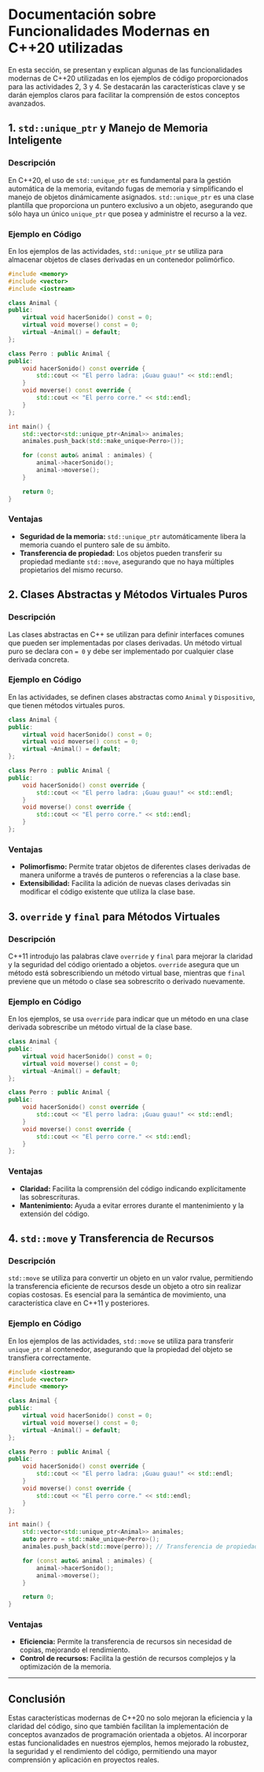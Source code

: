 
# Documentación sobre Funcionalidades Modernas en C++20 utilizadas

En esta sección, se presentan y explican algunas de las funcionalidades modernas de C++20 utilizadas en los ejemplos de código proporcionados para las actividades 2, 3 y 4. Se destacarán las características clave y se darán ejemplos claros para facilitar la comprensión de estos conceptos avanzados.

## 1. `std::unique_ptr` y Manejo de Memoria Inteligente

### Descripción

En C++20, el uso de `std::unique_ptr` es fundamental para la gestión automática de la memoria, evitando fugas de memoria y simplificando el manejo de objetos dinámicamente asignados. `std::unique_ptr` es una clase plantilla que proporciona un puntero exclusivo a un objeto, asegurando que sólo haya un único `unique_ptr` que posea y administre el recurso a la vez.

### Ejemplo en Código

En los ejemplos de las actividades, `std::unique_ptr` se utiliza para almacenar objetos de clases derivadas en un contenedor polimórfico.

```cpp
#include <memory>
#include <vector>
#include <iostream>

class Animal {
public:
    virtual void hacerSonido() const = 0;
    virtual void moverse() const = 0;
    virtual ~Animal() = default;
};

class Perro : public Animal {
public:
    void hacerSonido() const override {
        std::cout << "El perro ladra: ¡Guau guau!" << std::endl;
    }
    void moverse() const override {
        std::cout << "El perro corre." << std::endl;
    }
};

int main() {
    std::vector<std::unique_ptr<Animal>> animales;
    animales.push_back(std::make_unique<Perro>());

    for (const auto& animal : animales) {
        animal->hacerSonido();
        animal->moverse();
    }

    return 0;
}
```

### Ventajas

- **Seguridad de la memoria:** `std::unique_ptr` automáticamente libera la memoria cuando el puntero sale de su ámbito.
- **Transferencia de propiedad:** Los objetos pueden transferir su propiedad mediante `std::move`, asegurando que no haya múltiples propietarios del mismo recurso.

## 2. Clases Abstractas y Métodos Virtuales Puros

### Descripción

Las clases abstractas en C++ se utilizan para definir interfaces comunes que pueden ser implementadas por clases derivadas. Un método virtual puro se declara con `= 0` y debe ser implementado por cualquier clase derivada concreta.

### Ejemplo en Código

En las actividades, se definen clases abstractas como `Animal` y `Dispositivo`, que tienen métodos virtuales puros.

```cpp
class Animal {
public:
    virtual void hacerSonido() const = 0;
    virtual void moverse() const = 0;
    virtual ~Animal() = default;
};

class Perro : public Animal {
public:
    void hacerSonido() const override {
        std::cout << "El perro ladra: ¡Guau guau!" << std::endl;
    }
    void moverse() const override {
        std::cout << "El perro corre." << std::endl;
    }
};
```

### Ventajas

- **Polimorfismo:** Permite tratar objetos de diferentes clases derivadas de manera uniforme a través de punteros o referencias a la clase base.
- **Extensibilidad:** Facilita la adición de nuevas clases derivadas sin modificar el código existente que utiliza la clase base.


## 3. `override` y `final` para Métodos Virtuales

### Descripción

C++11 introdujo las palabras clave `override` y `final` para mejorar la claridad y la seguridad del código orientado a objetos. `override` asegura que un método está sobrescribiendo un método virtual base, mientras que `final` previene que un método o clase sea sobrescrito o derivado nuevamente.

### Ejemplo en Código

En los ejemplos, se usa `override` para indicar que un método en una clase derivada sobrescribe un método virtual de la clase base.

```cpp
class Animal {
public:
    virtual void hacerSonido() const = 0;
    virtual void moverse() const = 0;
    virtual ~Animal() = default;
};

class Perro : public Animal {
public:
    void hacerSonido() const override {
        std::cout << "El perro ladra: ¡Guau guau!" << std::endl;
    }
    void moverse() const override {
        std::cout << "El perro corre." << std::endl;
    }
};
```

### Ventajas

- **Claridad:** Facilita la comprensión del código indicando explícitamente las sobrescrituras.
- **Mantenimiento:** Ayuda a evitar errores durante el mantenimiento y la extensión del código.

## 4. `std::move` y Transferencia de Recursos

### Descripción

`std::move` se utiliza para convertir un objeto en un valor rvalue, permitiendo la transferencia eficiente de recursos desde un objeto a otro sin realizar copias costosas. Es esencial para la semántica de movimiento, una característica clave en C++11 y posteriores.

### Ejemplo en Código

En los ejemplos de las actividades, `std::move` se utiliza para transferir `unique_ptr` al contenedor, asegurando que la propiedad del objeto se transfiera correctamente.

```cpp
#include <iostream>
#include <vector>
#include <memory>

class Animal {
public:
    virtual void hacerSonido() const = 0;
    virtual void moverse() const = 0;
    virtual ~Animal() = default;
};

class Perro : public Animal {
public:
    void hacerSonido() const override {
        std::cout << "El perro ladra: ¡Guau guau!" << std::endl;
    }
    void moverse() const override {
        std::cout << "El perro corre." << std::endl;
    }
};

int main() {
    std::vector<std::unique_ptr<Animal>> animales;
    auto perro = std::make_unique<Perro>();
    animales.push_back(std::move(perro)); // Transferencia de propiedad

    for (const auto& animal : animales) {
        animal->hacerSonido();
        animal->moverse();
    }

    return 0;
}
```

### Ventajas

- **Eficiencia:** Permite la transferencia de recursos sin necesidad de copias, mejorando el rendimiento.
- **Control de recursos:** Facilita la gestión de recursos complejos y la optimización de la memoria.

---

## Conclusión

Estas características modernas de C++20 no solo mejoran la eficiencia y la claridad del código, sino que también facilitan la implementación de conceptos avanzados de programación orientada a objetos. Al incorporar estas funcionalidades en nuestros ejemplos, hemos mejorado la robustez, la seguridad y el rendimiento del código, permitiendo una mayor comprensión y aplicación en proyectos reales.
